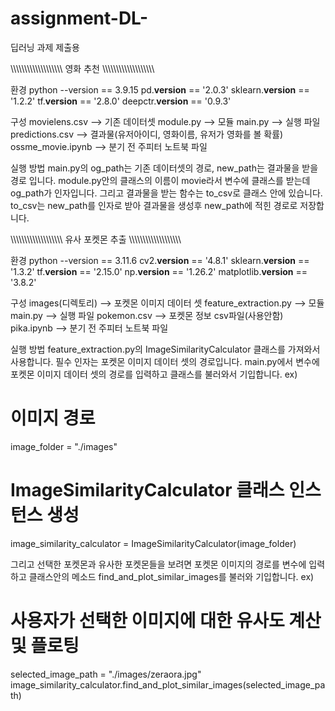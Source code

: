 # assignment-DL-
딥러닝 과제 제출용

\\\\\\\\\\\\\\\\\\\\\\\\\\\\\\\\\\\\\\ 영화 추천 \\\\\\\\\\\\\\\\\\\\\\\\\\\\\\\\\\\\\\

환경
python --version == 3.9.15
pd.__version__ == '2.0.3'
sklearn.__version__ == '1.2.2'
tf.__version__ == '2.8.0'
deepctr.__version__ == '0.9.3'

구성
movielens.csv --> 기존 데이터셋
module.py --> 모듈
main.py --> 실행 파일
predictions.csv --> 결과물(유저아이디, 영화이름, 유저가 영화를 볼 확률)
ossme_movie.ipynb --> 분기 전 주피터 노트북 파일

실행 방법 
main.py의 og_path는 기존 데이터셋의 경로, new_path는 결과물을 받을 경로 입니다.
module.py안의 클래스의 이름이 movie라서 변수에 클래스를 받는데 og_path가 인자입니다.
그리고 결과물을 받는 함수는 to_csv로 클래스 안에 있습니다. to_csv는 new_path를 인자로 받아 결과물을 생성후 new_path에 적힌 경로로 저장합니다. 


\\\\\\\\\\\\\\\\\\\\\\\\\\\\\\\\\\\\\\ 유사 포켓몬 추출 \\\\\\\\\\\\\\\\\\\\\\\\\\\\\\\\\\\\\\


환경
python --version == 3.11.6
cv2.__version__ == '4.8.1'
sklearn.__version__ == '1.3.2'
tf.__version__ == '2.15.0'
np.__version__ == '1.26.2'
matplotlib.__version__ == '3.8.2'  

구성
images(디렉토리) --> 포켓몬 이미지 데이터 셋
feature_extraction.py --> 모듈
main.py --> 실행 파일
pokemon.csv --> 포켓몬 정보 csv파일(사용안함)
pika.ipynb --> 분기 전 주피터 노트북 파일

실행 방법 
feature_extraction.py의 ImageSimilarityCalculator 클래스를 가져와서 사용합니다.
필수 인자는 포켓몬 이미지 데이터 셋의 경로입니다.
main.py에서 변수에 포켓몬 이미지 데이터 셋의 경로를 입력하고 클래스를 불러와서 기입합니다.
ex)
# 이미지 경로
image_folder = "./images"
# ImageSimilarityCalculator 클래스 인스턴스 생성
image_similarity_calculator = ImageSimilarityCalculator(image_folder)

그리고 선택한 포켓몬과 유사한 포켓몬들을 보려면 포켓몬 이미지의 경로를 변수에 입력하고 클래스안의 메소드 find_and_plot_similar_images를 불러와 기입합니다.
ex)
# 사용자가 선택한 이미지에 대한 유사도 계산 및 플로팅
selected_image_path = "./images/zeraora.jpg"
image_similarity_calculator.find_and_plot_similar_images(selected_image_path)
